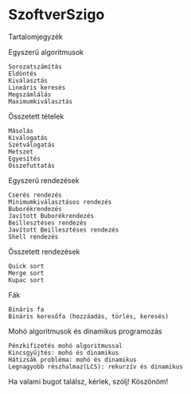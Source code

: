 SzoftverSzigo
=============
Tartalomjegyzék

Egyszerű algoritmusok

    Sorozatszámítás
    Eldöntés
    Kiválasztás
    Lineáris keresés
    Megszámlálás
    Maximumkiválasztás

Összetett tételek

    Másolás
    Kiválogatás
    Szétválogatás
    Metszet
    Egyesítés
    Összefuttatás

Egyszerű rendezések

    Cserés rendezés
    Minimumkiválasztásos rendezés
    Buborékrendezés
    Javított Buborékrendezés
    Beillesztéses rendezés
    Javított Beillesztéses rendezés
    Shell rendezés

Összetett rendezések

    Quick sort
    Merge sort
    Kupac sort

Fák

    Bináris fa
    Bináris keresőfa (hozzáadás, törlés, keresés)

Mohó algoritmusok és dinamikus programozás

    Pénzkifizetés mohó algoritmussal
    Kincsgyűjtés: mohó és dinamikus
    Hátizsák probléma: mohó és dinamikus
    Legnagyobb részhalmaz(LCS): rekurzív és dinamikus

Ha valami bugot találsz, kérlek, szólj! Köszönöm!
